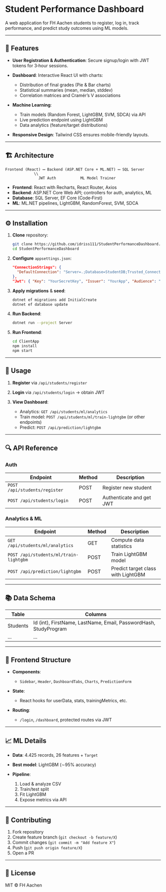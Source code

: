 # Student Performance Dashboard

A web application for FH Aachen students to register, log in, track performance, and predict study outcomes using ML models.

---

## 🚀 Features

* **User Registration & Authentication**: Secure signup/login with JWT tokens for 3‑hour sessions.
* **Dashboard**: Interactive React UI with charts:

  * Distribution of final grades (Pie & Bar charts)
  * Statistical summaries (mean, median, stddev)
  * Correlation matrices and Cramér’s V associations
* **Machine Learning**:

  * Train models (Random Forest, LightGBM, SVM, SDCA) via API
  * Live prediction endpoint using LightGBM
  * Data analytics (feature/target distributions)
* **Responsive Design**: Tailwind CSS ensures mobile-friendly layouts.

---

## 🏗️ Architecture

```
Frontend (React) ⟷ Backend (ASP.NET Core + ML.NET) ⟷ SQL Server
             \\                    
               JWT Auth           ML Model Trainer
```

* **Frontend**: React with Recharts, React Router, Axios
* **Backend**: ASP.NET Core Web API; controllers for auth, analytics, ML
* **Database**: SQL Server, EF Core (Code‑First)
* **ML**: ML.NET pipelines, LightGBM, RandomForest, SVM, SDCA

---

## ⚙️ Installation

1. **Clone** repository:

   ```bash
   git clone https://github.com/idriss111/StudentPerformanceDashboard.git
   cd StudentPerformanceDashboard
   ```
2. **Configure** `appsettings.json`:

   ```json
   "ConnectionStrings": {
     "DefaultConnection": "Server=.;Database=StudentDB;Trusted_Connection=True;"
   },
   "Jwt": { "Key": "YourSecretKey", "Issuer": "YourApp", "Audience": "YourAppUsers" }
   ```
3. **Apply migrations** & **seed**:

   ```bash
   dotnet ef migrations add InitialCreate
   dotnet ef database update
   ```
4. **Run Backend**:

   ```bash
   dotnet run --project Server
   ```
5. **Run Frontend**:

   ```bash
   cd ClientApp
   npm install
   npm start
   ```

---

## 📖 Usage

1. **Register** via `/api/students/register`
2. **Login** via `/api/students/login` → obtain JWT
3. **View Dashboard**:

   * Analytics: `GET /api/students/ml/analytics`
   * Train model: `POST /api/students/ml/train-lightgbm` (or other endpoints)
   * Predict: `POST /api/prediction/lightgbm`

---

## 🔍 API Reference

### Auth

| Endpoint                      | Method | Description              |
| ----------------------------- | ------ | ------------------------ |
| `POST /api/students/register` | POST   | Register new student     |
| `POST /api/students/login`    | POST   | Authenticate and get JWT |

### Analytics & ML

| Endpoint                               | Method | Description                        |
| -------------------------------------- | ------ | ---------------------------------- |
| `GET /api/students/ml/analytics`       | GET    | Compute data statistics            |
| `POST /api/students/ml/train-lightgbm` | POST   | Train LightGBM model               |
| `POST /api/prediction/lightgbm`        | POST   | Predict target class with LightGBM |

---

## 📚 Data Schema

| Table    | Columns                                                          |
| -------- | ---------------------------------------------------------------- |
| Students | Id (int), FirstName, LastName, Email, PasswordHash, StudyProgram |
| ...      | ...                                                              |

---

## 🎨 Frontend Structure

* **Components**:

  * `Sidebar`, `Header`, `DashboardTabs`, `Charts`, `PredictionForm`
* **State**:

  * React hooks for userData, stats, trainingMetrics, etc.
* **Routing**:

  * `/login`, `/dashboard`, protected routes via JWT

---

## 📈 ML Details

* **Data**: 4.425 records, 26 features + `Target`
* **Best model**: LightGBM (∼95% accuracy)
* **Pipeline**:

  1. Load & analyze CSV
  2. Train/test split
  3. Fit LightGBM
  4. Expose metrics via API

---

## 🤝 Contributing

1. Fork repository
2. Create feature branch (`git checkout -b feature/X`)
3. Commit changes (`git commit -m "Add feature X"`)
4. Push (`git push origin feature/X`)
5. Open a PR

---

## 📝 License

MIT © FH Aachen
